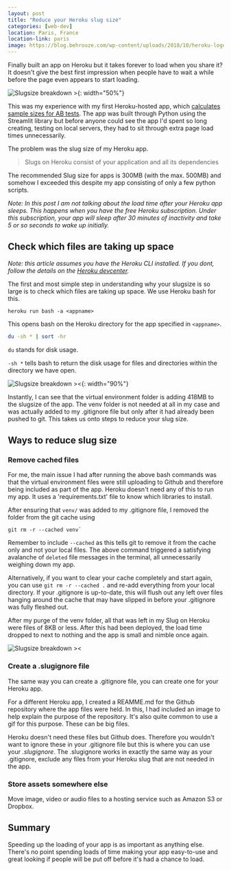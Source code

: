 ```yaml
---
layout: post
title: "Reduce your Heroku slug size"
categories: [web-dev]
location: Paris, France
location-link: paris
image: https://blog.behrouze.com/wp-content/uploads/2018/10/heroku-logotype-horizontal-purple.png
---
```


Finally built an app on Heroku but it takes forever to load when you share it? It doesn't give the best first impression when people have to wait a while before the page even appears to start loading.

![Slugsize breakdown >](https://blog.behrouze.com/wp-content/uploads/2018/10/heroku-logotype-horizontal-purple.png){: width="50%"}

This was my experience with my first Heroku-hosted app, which [calculates sample sizes for AB tests](https://abtestsamplesize.herokuapp.com/). The app was built through Python using the Streamlit library but before anyone could see the app I'd spent so long creating, testing on local servers, they had to sit through extra page load times unnecessarily.

The problem was the slug size of my Heroku app.

<!--description-->

> Slugs on Heroku consist of your application and all its dependencies

The recommended Slug size for apps is 300MB (with the max. 500MB) and somehow I exceeded this despite my app consisting of only a few python scripts.

_Note: In this post I am not talking about the load time after your Heroku app sleeps. This happens when you have the free Heroku subscription. Under this subscription, your app will sleep after 30 minutes of inactivity and take 5 or so seconds to wake up initially._

## Check which files are taking up space

_Note: this article assumes you have the Heroku CLI installed. If you dont, follow the details on the [Heroku devcenter](https://devcenter.heroku.com/articles/heroku-cli)._

The first and most simple step in understanding why your slugsize is so large is to check which files are taking up space. We use Heroku bash for this.

```dcl
heroku run bash -a <appname>
```

This opens bash on the Heroku directory for the app specified in `<appname>`.

```bash
du -sh * | sort -hr
```

`du` stands for disk usage.

`-sh *` tells bash to return the disk usage for files and directories within the directory we have open.

![Slugsize breakdown ><]({{site.baseurl}}/assets/img/heroku-slugsize.jpg){: width="90%"}

Instantly, I can see that the virtual environment folder is adding 418MB to the slugsize of the app. The venv folder is not needed at all in my case and was actually added to my .gitignore file but only after it had already been pushed to git. This takes us onto steps to reduce your slug size.

## Ways to reduce slug size

### Remove cached files

For me, the main issue I had after running the above bash commands was that the virtual environment files were still uploading to Github and therefore being included as part of the app. Heroku doesn't need any of this to run my app. It uses a 'requirements.txt' file to know which libraries to install.

After ensuring that `venv/` was added to my .gitignore file, I removed the folder from the git cache using

```git
git rm -r --cached venv`
```

Remember to include `--cached` as this tells git to remove it from the cache only and not your local files. The above command triggered a satisfying avalanche of `deleted` file messages in the terminal, all unnecessarily weighing down my app.

Alternatively, if you want to clear your cache completely and start again, you can use `git rm -r --cached .` and re-add everything from your local directory. If your .gitignore is up-to-date, this will flush out any left over files hanging around the cache that may have slipped in before your .gitignore was fully fleshed out.

After my purge of the venv folder, all that was left in my Slug on Heroku were files of 8KB or less. After this had been deployed, the load time dropped to next to nothing and the app is small and nimble once again.

![Slugsize breakdown ><]({{site.baseurl}}/assets/img/heroku-slugsize-reduced.jpg)

### Create a .slugignore file

The same way you can create a .gitignore file, you can create one for your Heroku app.

For a different Heroku app, I created a REAMME.md for the Github repository where the app files were held. In this, I had included an image to help explain the purpose of the repository. It's also quite common to use a gif for this purpose. These can be big files.

Heroku doesn't need these files but Github does. Therefore you wouldn't want to ignore these in your .gitignore file but this is where you can use your _.slugignore_. The .slugignore works in exactly the same way as your .gitignore, exclude any files from your Heroku slug that are not needed in the app.

### Store assets somewhere else

Move image, video or audio files to a hosting service such as Amazon S3 or Dropbox.

## Summary

Speeding up the loading of your app is as important as anything else. There's no point spending loads of time making your app easy-to-use and great looking if people will be put off before it's had a chance to load.
